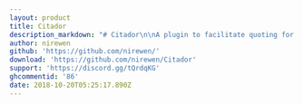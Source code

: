 ```yaml
---
layout: product
title: Citador
description_markdown: "# Citador\n\nA plugin to facilitate quoting for a better conversation, without people being lost in the context \U0001F609\n\n# Features\n\n* Allows you to see the message that will be quoted\n* Allows you to delete a message you don't want to quote\n* Allows you to select the message you want to quote\n* Allows you to switch servers or channels while quoting"
author: nirewen
github: 'https://github.com/nirewen/'
download: 'https://github.com/nirewen/Citador'
support: 'https://discord.gg/tQrdqKG'
ghcommentid: '86'
date: 2018-10-20T05:25:17.890Z
---
```


